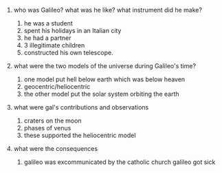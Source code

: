 1) who was Galileo? what was he like? what instrument did he make?
	1) he was a student
	2) spent his holidays in an Italian city
	3) he had a partner 
	4) 3 illegitimate children
	5) constructed his own telescope. 
	

2) what were the two models of the universe during Galileo's time?
	1) one model put hell below earth which was below heaven
	2) geocentric/heliocentric
	3) the other model put the solar system orbiting the earth
3) what were gal's contributions and observations 
	1) craters on the moon
	2) phases of venus
	3) these supported the heliocentric model
4) what were the consequences
	1) galileo was excommunicated by the catholic church
galileo got sick
